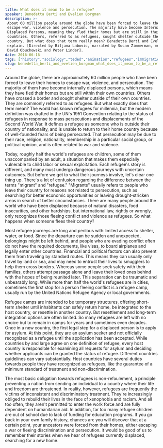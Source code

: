 ```yaml
---
title: What does it mean to be a refugee?
speaker: Benedetta Berti and Evelien Borgman
description: >-
 About 60 million people around the globe have been forced to leave their homes to
 escape war, violence and persecution. The majority have become Internally
 Displaced Persons, meaning they fled their homes but are still in their own
 countries. Others, referred to as refugees, sought shelter outside their own
 country. But what does that term really mean? Benedetta Berti and Evelien Borgman
 explain. [Directed by Biljana Labovic, narrated by Susan Zimmerman, music by
 David Obuchowski and Peter Linder].
date: 2016-06-16
tags: ["history","sociology","teded","animation","refugees","immigration","war","activism","violence","identity","human-rights"]
slug: benedetta_berti_and_evelien_borgman_what_does_it_mean_to_be_a_refugee_feb_2018
---
```


Around the globe, there are approximately 60 million people who have been forced to leave
their homes to escape war, violence, and persecution. The majority of them have become
internally displaced persons, which means they have fled their homes but are still within
their own countries. Others have crossed a border and sought shelter outside of their own
countries. They are commonly referred to as refugees. But what exactly does that term
mean? The world has known refugees for millennia, but the modern definition was drafted
in the UN's 1951 Convention relating to the status of refugees in response to mass
persecutions and displacements of the Second World War. It defines a refugee as someone
who is outside their country of nationality, and is unable to return to their home
country because of well-founded fears of being persecuted. That persecution may be due to
their race, religion, nationality, membership in a particular social group, or political
opinion, and is often related to war and violence.

Today, roughly half the world's refugees are children, some of them unaccompanied by an
adult, a situation that makes them especially vulnerable to child labor or sexual
exploitation. Each refugee's story is different, and many must undergo dangerous journeys
with uncertain outcomes. But before we get to what their journeys involve, let's clear
one thing up. There's a lot of confusion regarding the difference between the terms
"migrant" and "refugee." "Migrants" usually refers to people who leave their country for
reasons not related to persecution, such as searching for better economic opportunities
or leaving drought-stricken areas in search of better circumstances. There are many people
around the world who have been displaced because of natural disasters, food insecurities,
and other hardships, but international law, rightly or wrongly, only recognizes those
fleeing conflict and violence as refugees. So what happens when someone flees their
country?

Most refugee journeys are long and perilous with limited access to shelter, water, or
food. Since the departure can be sudden and unexpected, belongings might be left behind,
and people who are evading conflict often do not have the required documents, like visas,
to board airplanes and legally enter other countries. Financial and political factors can
also prevent them from traveling by standard routes. This means they can usually only
travel by land or sea, and may need to entrust their lives to smugglers to help them cross
borders. Whereas some people seek safety with their families, others attempt passage alone
and leave their loved ones behind with the hopes of being reunited later. This separation
can be traumatic and unbearably long. While more than half the world's refugees are in
cities, sometimes the first stop for a person fleeing conflict is a refugee camp, usually
run by the United Nations Refugee Agency or local governments.

Refugee camps are intended to be temporary structures, offering short-term shelter until 
inhabitants can safely return home, be integrated to the host country, or resettle in
another country. But resettlement and long-term integration options are often limited. So
many refugees are left with no choice but to remain in camps for years and sometimes even
decades. Once in a new country, the first legal step for a displaced person is to apply
for asylum. At this point, they are an asylum seeker and not officially recognized as a
refugee until the application has been accepted. While countries by and large agree on one
definition of refugee, every host country is responsible for examining all requests for
asylum and deciding whether applicants can be granted the status of refugee. Different
countries guidelines can vary substantially. Host countries have several duties towards
people they have recognized as refugees, like the guarantee of a minimum standard of
treatment and non-discrimination.

The most basic obligation towards refugees is non-refoulement, a principle preventing a
nation from sending an individual to a country where their life and freedom are
threatened. In reality, however, refugees are frequently the victims of inconsistent and
discriminatory treatment. They're increasingly obliged to rebuild their lives in the face
of xenophobia and racism. And all too often, they aren't permitted to enter the work force
and are fully dependent on humanitarian aid. In addition, far too many refugee children
are out of school due to lack of funding for education programs. If you go back in your
own family history, chances are you will discover that at a certain point, your ancestors
were forced from their homes, either escaping a war or fleeing discrimination and
persecution. It would be good of us to remember their stories when we hear of refugees 
currently displaced, searching for a new home.

<!--
ad_duration=0
event="TED-Ed"
external_start_time=0
intro_duration=0
is_subtitle_required="False"
is_talk_featured="False"
language="en"
language_swap="False"
native_language="en"
number_of_related_talks=6
number_of_speakers=1
number_of_subtitled_videos=0
number_of_tags=11
number_of_talk_download_languages=37
number_of_talk_more_resources=0
number_of_talk_recommendations=0
number_of_talks_take_actions=0
post_ad_duration=0
published_timestamp="2019-07-17 20:03:23"
recording_date="2016-06-16"
speaker_description="Conflict and security researcher"
speaker_is_published=1
speaker_name="Benedetta Berti and Evelien Borgman"
talk_name="What does it mean to be a refugee?"
talks_tags=["history","sociology","teded","animation","refugees","immigration","war","activism","violence","identity","human-rights"]
url_photo_speaker="https://pe.tedcdn.com/images/ted/c6f49d58aadddc8c43cb498b2d77d14c30e519a4_254x191.jpg"
url_webpage="https://www.ted.com/talks/benedetta_berti_and_evelien_borgman_what_does_it_mean_to_be_a_refugee_feb_2018"
video_type_name="TED-Ed Original"
-->